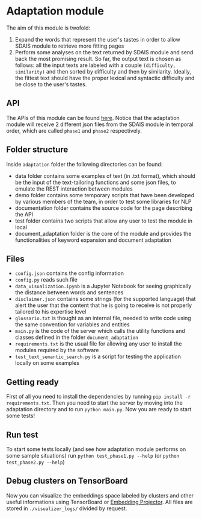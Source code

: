 # Adaptation module

The aim of this module is twofold:
1. Expand the words that represent the user's tastes in order to allow SDAIS module to retrieve more fitting pages
2. Perform some analyses on the text returned by SDAIS module and send back the most promising result.
So far, the output text is chosen as follows: all the input texts are labeled with a couple `(difficulty, similarity)` and then sorted by difficulty and then by similarity. Ideally, the fittest text should have the proper lexical and syntactic difficulty and be close to the user's tastes.

## API

The APIs of this module can be found [here](https:http://cipizio.it:4321/).
Notice that the adaptation module will receive 2 different json files from the SDAIS module in temporal order, which are called `phase1` and `phase2` respectively.

## Folder structure
Inside `adaptation` folder the following directories can be found:

- data folder contains some examples of text (in .txt format), which should be the input of the text-tailoring functions and some json files, to emulate the REST interaction between modules
- demo folder contains some temporary scripts that have been developed by various members of the team, in order to test some libraries for NLP
- documentation folder contains the source code for the page describing the API
- test folder contains two scripts that allow any user to test the module in local
- document_adaptation folder is the core of the module and provides the functionalities of keyword expansion and document adaptation

## Files

- `config.json` contains the config information
- `config.py` reads such file
- `data_visualization.ipynb` is a Jupyter Notebook for seeing graphically the distance between words and sentences
- `disclaimer.json` contains some strings (for the supported language) that alert the user that the content that he is going to receive is not properly tailored to his expertise level
- `glossario.txt` is thought as an internal file, needed to write code using the same convention for variables and entities
- `main.py` is the code of the server which calls the utility functions and classes defined in the folder `document_adaptation`
- `requirements.txt` is the usual file for allowing any user to install the modules required by the software
- `test_text_semantic_search.py` is a script for testing the application locally on some examples

## Getting ready
First of all you need to install the dependencies by running `pip install -r requirements.txt`. 
Then you need to start the server by moving into the adaptation directory and to run `python main.py`.
Now you are ready to start some tests!

## Run test
To start some tests locally (and see how adaptation module performs on some sample situations) run `python test_phase1.py --help` (or `python test_phase2.py --help`)

## Debug clusters on TensorBoard
Now you can visualize the embeddings space labeled by clusters and other useful informations using TensorBoard or [Embedding Projector](http://projector.tensorflow.or/).
All files are stored in `./visualizer_logs/` divided by request.



